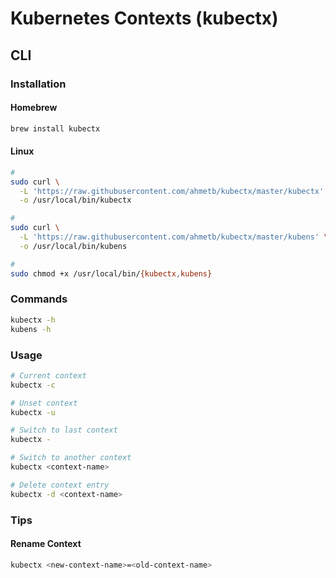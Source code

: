 # Kubernetes Contexts (kubectx)

## CLI

### Installation

#### Homebrew

```sh
brew install kubectx
```

#### Linux

```sh
#
sudo curl \
  -L 'https://raw.githubusercontent.com/ahmetb/kubectx/master/kubectx' \
  -o /usr/local/bin/kubectx

#
sudo curl \
  -L 'https://raw.githubusercontent.com/ahmetb/kubectx/master/kubens' \
  -o /usr/local/bin/kubens

#
sudo chmod +x /usr/local/bin/{kubectx,kubens}
```

### Commands

```sh
kubectx -h
kubens -h
```

### Usage

```sh
# Current context
kubectx -c

# Unset context
kubectx -u

# Switch to last context
kubectx -

# Switch to another context
kubectx <context-name>

# Delete context entry
kubectx -d <context-name>
```

### Tips

#### Rename Context

```sh
kubectx <new-context-name>=<old-context-name>
```
